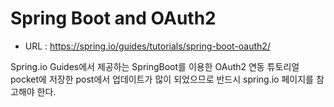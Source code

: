 # Spring Boot and OAuth2

- URL : https://spring.io/guides/tutorials/spring-boot-oauth2/

Spring.io Guides에서 제공하는 SpringBoot를 이용한 OAuth2 연동 튜토리얼  
pocket에 저장한 post에서 업데이트가 많이 되었으므로 반드시 spring.io 페이지를 참고해야 한다.
